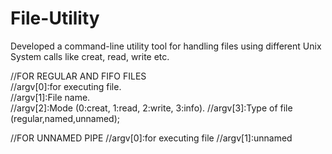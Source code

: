 # File-Utility

Developed a command-line utility tool for handling files using different Unix System calls like creat, read, write etc.

//FOR REGULAR AND FIFO FILES                                    
//argv[0]:for executing file.                                   
//argv[1]:File name.                                          
//argv[2]:Mode (0:creat, 1:read, 2:write, 3:info).
//argv[3]:Type of file (regular,named,unnamed);


//FOR UNNAMED PIPE
//argv[0]:for executing file
//argv[1]:unnamed

